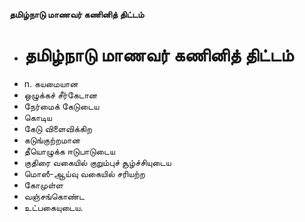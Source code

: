 **தமிழ்நாடு மாணவர் கணினித் திட்டம்**
- # தமிழ்நாடு மாணவர் கணினித் திட்டம்
- n. கயமையான
- ஒழுக்கச் சீர்கேடான
- நேர்மைக் கேடுடைய
- கொடிய
- கேடு விளைவிக்கிற
- கடுங்குற்றமான
- தீயொழுக்க ஈடுபாடுடைய
- குதிரை வகையில் குறும்புச் சூழ்ச்சியுடைய
- மொஸீ-ஆய்வு வகையில் சரியற்ற
- கோமுள்ள
- வஞ்சங்கொண்ட
- உட்பகையுடைய.

